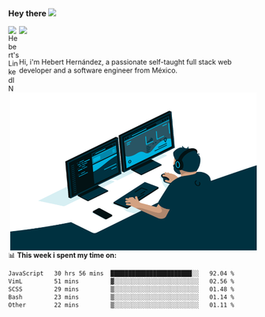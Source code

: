 ### Hey there <img src="https://media.giphy.com/media/hvRJCLFzcasrR4ia7z/giphy.gif" width="25px">
<a href="https://www.linkedin.com/in/evertcode/" target="_blank">
  <img align="left" alt="Hebert's LinkedIN" width="22px" src="https://raw.githubusercontent.com/peterthehan/peterthehan/master/assets/linkedin.svg" />
</a>

![](https://visitor-badge.glitch.me/badge?page_id=evertcode.evertcode)

<br />

Hi, i'm Hebert Hernández, a passionate self-taught full stack web developer and a software engineer from México.

<img align="right" alt="GIF" src="https://github.com/evertcode/evertcode/blob/master/code.gif?raw=true" width="500" height="320" />

📊 **This week i spent my time on:**

<!--START_SECTION:waka-->

```text
JavaScript   30 hrs 56 mins  ███████████████████████░░   92.04 %
VimL         51 mins         ▓░░░░░░░░░░░░░░░░░░░░░░░░   02.56 %
SCSS         29 mins         ▒░░░░░░░░░░░░░░░░░░░░░░░░   01.48 %
Bash         23 mins         ▒░░░░░░░░░░░░░░░░░░░░░░░░   01.14 %
Other        22 mins         ▒░░░░░░░░░░░░░░░░░░░░░░░░   01.11 %
```

<!--END_SECTION:waka-->
